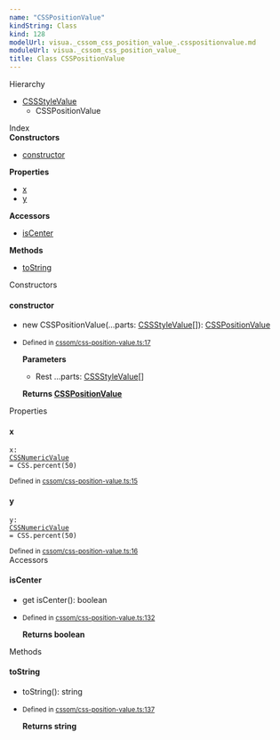 ```yaml
---
name: "CSSPositionValue"
kindString: Class
kind: 128
modelUrl: visua._cssom_css_position_value_.csspositionvalue.md
moduleUrl: visua._cssom_css_position_value_
title: Class CSSPositionValue
---
```



<section class="pt-2 tsd-panel tsd-hierarchy">
<div class="lead">Hierarchy</div>
<ul class="pl-3 tsd-hierarchy list-style-initial">
<li>
<a href=".visua._cssom_css_style_value_.cssstylevalue/" class="tsd-signature-type">CSSStyleValue</a>
<ul class="pl-3 tsd-hierarchy list-style-initial">
<li>
<span class="target">CSSPositionValue</span>

</li>
</ul>
</li>
</ul>

</section>





<section >
<div class="lead pb-2">Index</div>
<section class="tsd-panel tsd-index-panel">
<div class="tsd-index-content">
<section class="tsd-index-section ">
<strong>Constructors</strong>
<ul>
<li class=""><a href=".visua._cssom_css_position_value_.csspositionvalue/#constructor" class="tsd-kind-icon">constructor</a></li>
</ul>
</section>
<section class="tsd-index-section ">
<strong>Properties</strong>
<ul>
<li class=""><a href=".visua._cssom_css_position_value_.csspositionvalue/#x" class="tsd-kind-icon">x</a></li>
<li class=""><a href=".visua._cssom_css_position_value_.csspositionvalue/#y" class="tsd-kind-icon">y</a></li>
</ul>
</section>
<section class="tsd-index-section ">
<strong>Accessors</strong>
<ul>
<li class=""><a href=".visua._cssom_css_position_value_.csspositionvalue/#iscenter" class="tsd-kind-icon">is<wbr>Center</a></li>
</ul>
</section>
<section class="tsd-index-section ">
<strong>Methods</strong>
<ul>
<li class=""><a href=".visua._cssom_css_position_value_.csspositionvalue/#tostring" class="tsd-kind-icon">to<wbr>String</a></li>
</ul>
</section>
</div>
</section>
</section>
<section>
<div class="lead">Constructors</div>
<section class="pb-4 pt-2 ">
<div class="d-flex flex-row">

<h4 id="constructor">constructor</h4>
</div>

<ul class="tsd-signatures ">
<li class="tsd-signature tsd-kind-icon">new CSSPosition<wbr>Value<span class="tsd-signature-symbol">(</span><span class="tsd-signature-symbol">...</span>parts<span class="tsd-signature-symbol">: </span><a href=".visua._cssom_css_style_value_.cssstylevalue/" class="tsd-signature-type">CSSStyleValue</a><span class="tsd-signature-symbol">[]</span><span class="tsd-signature-symbol">)</span><span class="tsd-signature-symbol">: </span><a href=".visua._cssom_css_position_value_.csspositionvalue/" class="tsd-signature-type">CSSPositionValue</a></li>
</ul>

<ul class="tsd-descriptions">
<li class="tsd-description">
<aside class="tsd-sources pb-2">
<div class="d-flex flex-column">
<small class="text-muted">Defined in <a href="https://github.com/umbopepato/visua/blob/dbefde1/src/cssom/css-position-value.ts#L17">cssom/css-position-value.ts:17</a></small>
</div>
</aside>


<strong>Parameters</strong>
<ul class="pl-3 pb-2 list-style-initial">
<li>
<div class="h6 mb-0"><span class="badge badge-primary">Rest</span> <span class="tsd-signature-symbol">...</span>parts: <a href=".visua._cssom_css_style_value_.cssstylevalue/" class="tsd-signature-type">CSSStyleValue</a><span class="tsd-signature-symbol">[]</span></div>


</li>
</ul>

<strong>Returns <a href=".visua._cssom_css_position_value_.csspositionvalue/" class="tsd-signature-type">CSSPositionValue</a></strong>


</li>
</ul>

</section>
</section>
<section>
<div class="lead">Properties</div>
<section class="pb-4 pt-2 ">
<div class="d-flex flex-row">

<h4 id="x">x</h4>
</div>

<code class="tsd-signature tsd-kind-icon">x<span class="tsd-signature-symbol">:</span> <a href=".visua._cssom_css_numeric_value_.cssnumericvalue/" class="tsd-signature-type">CSSNumericValue</a><span class="tsd-signature-symbol"> =&nbsp;CSS.percent(50)</span></code>

<aside class="tsd-sources pb-2">
<div class="d-flex flex-column">
<small class="text-muted">Defined in <a href="https://github.com/umbopepato/visua/blob/dbefde1/src/cssom/css-position-value.ts#L15">cssom/css-position-value.ts:15</a></small>
</div>
</aside>




</section>
<section class="pb-4 pt-2 ">
<div class="d-flex flex-row">

<h4 id="y">y</h4>
</div>

<code class="tsd-signature tsd-kind-icon">y<span class="tsd-signature-symbol">:</span> <a href=".visua._cssom_css_numeric_value_.cssnumericvalue/" class="tsd-signature-type">CSSNumericValue</a><span class="tsd-signature-symbol"> =&nbsp;CSS.percent(50)</span></code>

<aside class="tsd-sources pb-2">
<div class="d-flex flex-column">
<small class="text-muted">Defined in <a href="https://github.com/umbopepato/visua/blob/dbefde1/src/cssom/css-position-value.ts#L16">cssom/css-position-value.ts:16</a></small>
</div>
</aside>




</section>
</section>
<section>
<div class="lead">Accessors</div>
<section class="pb-4 pt-2 ">
<div class="d-flex flex-row">

<h4 id="iscenter">is<wbr>Center</h4>
</div>


<ul class="tsd-signatures ">
<li class="tsd-signature tsd-kind-icon"><span class="tsd-signature-symbol">get</span> isCenter<span class="tsd-signature-symbol">(</span><span class="tsd-signature-symbol">)</span><span class="tsd-signature-symbol">: </span><span class="tsd-signature-type">boolean</span></li>
</ul>

<ul class="tsd-descriptions">
<li class="tsd-description">
<aside class="tsd-sources pb-2">
<div class="d-flex flex-column">
<small class="text-muted">Defined in <a href="https://github.com/umbopepato/visua/blob/dbefde1/src/cssom/css-position-value.ts#L132">cssom/css-position-value.ts:132</a></small>
</div>
</aside>



<strong>Returns <span class="tsd-signature-type">boolean</span></strong>


</li>
</ul>

</section>
</section>
<section>
<div class="lead">Methods</div>
<section class="pb-4 pt-2 ">
<div class="d-flex flex-row">

<h4 id="tostring">to<wbr>String</h4>
</div>

<ul class="tsd-signatures ">
<li class="tsd-signature tsd-kind-icon">to<wbr>String<span class="tsd-signature-symbol">(</span><span class="tsd-signature-symbol">)</span><span class="tsd-signature-symbol">: </span><span class="tsd-signature-type">string</span></li>
</ul>

<ul class="tsd-descriptions">
<li class="tsd-description">
<aside class="tsd-sources pb-2">
<div class="d-flex flex-column">
<small class="text-muted">Defined in <a href="https://github.com/umbopepato/visua/blob/dbefde1/src/cssom/css-position-value.ts#L137">cssom/css-position-value.ts:137</a></small>
</div>
</aside>



<strong>Returns <span class="tsd-signature-type">string</span></strong>


</li>
</ul>

</section>
</section>
